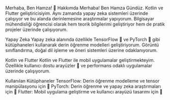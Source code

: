 Merhaba, Ben Hamza! 👋
Hakkımda
Merhaba! Ben Hamza Gündüz. Kotlin ve Flutter geliştiricisiyim. Aynı zamanda yapay zeka sistemleri üzerinde çalışıyor ve bu alanda derinlemesine araştırmalar yapıyorum. Bilgisayar mühendisliği öğrencisi olarak hem teorik bilgilerimi geliştiriyor hem de pratik projeler üzerinde çalışıyorum.

Yapay Zeka
Yapay zeka alanında özellikle TensorFlow 🧠 ve PyTorch 🌌 gibi kütüphaneleri kullanarak derin öğrenme modelleri geliştiriyorum. Görüntü sınıflandırma, doğal dil işleme ve öneri sistemleri üzerine odaklanıyorum.

Kotlin ve Flutter
Kotlin ve Flutter ile mobil uygulamalar geliştirmekteyim. Özellikle kullanıcı dostu arayüzler 🎨 ve performans odaklı uygulamalar üzerinde çalışıyorum.

Kullanılan Kütüphaneler
TensorFlow: Derin öğrenme modelleme ve tensor manipülasyonu için 🧠
PyTorch: Derin öğrenme ve yapay zeka araştırmaları için 🌌
Flutter: Mobil uygulama geliştirme ve kullanıcı arayüzü tasarımı için 📱
